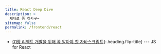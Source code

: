 ```yaml
---
title: React Deep Dive
description: >
  제대로 좀 하자구~
sitemap: false
permalink: /frontend/react
---
```


- [01장 리액트 개발을 위해 꼭 알아야 할 자바스크립트]{:.heading.flip-title} --- JS for React

[01장 리액트 개발을 위해 꼭 알아야 할 자바스크립트]: ./_posts/2024-07-15-JS.md
